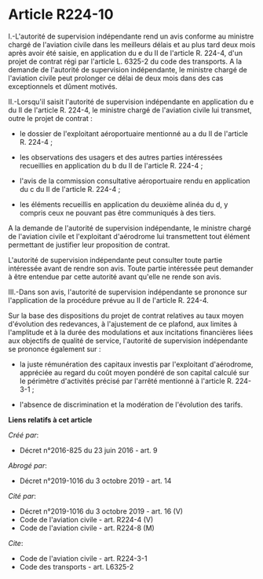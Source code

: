 # Article R224-10

I.-L'autorité de supervision indépendante rend un avis conforme au ministre chargé de l'aviation civile dans les meilleurs
délais et au plus tard deux mois après avoir été saisie, en application du e du II de l'article R. 224-4, d'un projet de
contrat régi par l'article L. 6325-2 du code des transports. A la demande de l'autorité de supervision indépendante, le
ministre chargé de l'aviation civile peut prolonger ce délai de deux mois dans des cas exceptionnels et dûment motivés. 

II.-Lorsqu'il saisit l'autorité de supervision indépendante en application du e du II de l'article R. 224-4, le ministre
chargé de l'aviation civile lui transmet, outre le projet de contrat :

- le dossier de l'exploitant aéroportuaire mentionné au a du II de l'article R. 224-4 ;

- les observations des usagers et des autres parties intéressées recueillies en application du b du II de l'article R.
224-4 ;

- l'avis de la commission consultative aéroportuaire rendu en application du c du II de l'article R. 224-4 ;

- les éléments recueillis en application du deuxième alinéa du d, y compris ceux ne pouvant pas être communiqués à des
tiers. 

A la demande de l'autorité de supervision indépendante, le ministre chargé de l'aviation civile et l'exploitant d'aérodrome
lui transmettent tout élément permettant de justifier leur proposition de contrat. 

L'autorité de supervision indépendante peut consulter toute partie intéressée avant de rendre son avis. Toute partie
intéressée peut demander à être entendue par cette autorité avant qu'elle ne rende son avis. 

III.-Dans son avis, l'autorité de supervision indépendante se prononce sur l'application de la procédure prévue au II de
l'article R. 224-4. 

Sur la base des dispositions du projet de contrat relatives au taux moyen d'évolution des redevances, à l'ajustement de ce
plafond, aux limites à l'amplitude et à la durée des modulations et aux incitations financières liées aux objectifs de
qualité de service, l'autorité de supervision indépendante se prononce également sur :

- la juste rémunération des capitaux investis par l'exploitant d'aérodrome, appréciée au regard du coût moyen pondéré de son
capital calculé sur le périmètre d'activités précisé par l'arrêté mentionné à l'article R. 224-3-1 ;

- l'absence de discrimination et la modération de l'évolution des tarifs.

**Liens relatifs à cet article**

_Créé par_:

  - Décret n°2016-825 du 23 juin 2016 - art. 9

_Abrogé par_:

  - Décret n°2019-1016 du 3 octobre 2019 - art. 14

_Cité par_:

  - Décret n°2019-1016 du 3 octobre 2019 - art. 16 (V)
  - Code de l'aviation civile - art. R224-4 (V)
  - Code de l'aviation civile - art. R224-8 (M)

_Cite_:

  - Code de l'aviation civile - art. R224-3-1
  - Code des transports - art. L6325-2
